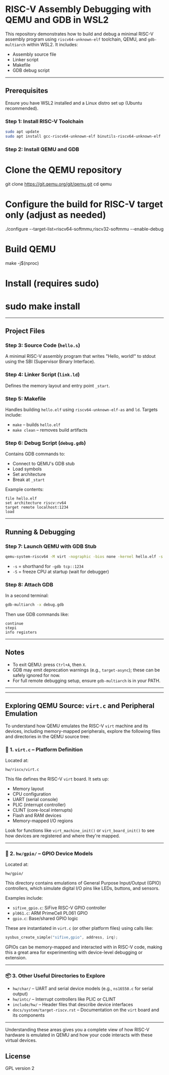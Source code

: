 # RISC-V Assembly Debugging with QEMU and GDB in WSL2

This repository demonstrates how to build and debug a minimal RISC-V assembly program using `riscv64-unknown-elf` toolchain, QEMU, and `gdb-multiarch` within WSL2. It includes:

- Assembly source file
- Linker script
- Makefile
- GDB debug script

---

## Prerequisites

Ensure you have WSL2 installed and a Linux distro set up (Ubuntu recommended).

### Step 1: Install RISC-V Toolchain

```bash
sudo apt update
sudo apt install gcc-riscv64-unknown-elf binutils-riscv64-unknown-elf
```

### Step 2: Install QEMU and GDB

# Clone the QEMU repository
git clone https://git.qemu.org/git/qemu.git
cd qemu

# Configure the build for RISC-V target only (adjust as needed)
./configure --target-list=riscv64-softmmu,riscv32-softmmu --enable-debug

# Build QEMU
make -j$(nproc)

# Install (requires sudo)
# sudo make install


---

## Project Files

### Step 3: Source Code (`hello.s`)

A minimal RISC-V assembly program that writes "Hello, world!" to stdout using the SBI (Supervisor Binary Interface).

### Step 4: Linker Script (`link.ld`)

Defines the memory layout and entry point `_start`.

### Step 5: Makefile

Handles building `hello.elf` using `riscv64-unknown-elf-as` and `ld`. Targets include:

- `make` – builds `hello.elf`
- `make clean` – removes build artifacts

### Step 6: Debug Script (`debug.gdb`)

Contains GDB commands to:

- Connect to QEMU's GDB stub
- Load symbols
- Set architecture
- Break at `_start`

Example contents:

```gdb
file hello.elf
set architecture riscv:rv64
target remote localhost:1234
load
```

---

## Running & Debugging

### Step 7: Launch QEMU with GDB Stub

```bash
qemu-system-riscv64 -M virt -nographic -bios none -kernel hello.elf -s -S
```

- `-s` = shorthand for `-gdb tcp::1234`
- `-S` = freeze CPU at startup (wait for debugger)

### Step 8: Attach GDB

In a second terminal:

```bash
gdb-multiarch -x debug.gdb
```

Then use GDB commands like:

```gdb
continue
stepi
info registers
```

---

## Notes

- To exit QEMU: press `Ctrl+A`, then `X`.
- GDB may emit deprecation warnings (e.g., `target-async`); these can be safely ignored for now.
- For full remote debugging setup, ensure `gdb-multiarch` is in your PATH.

---
---

## Exploring QEMU Source: `virt.c` and Peripheral Emulation

To understand how QEMU emulates the RISC-V `virt` machine and its devices, including memory-mapped peripherals, explore the following files and directories in the QEMU source tree:

### 🧠 1. `virt.c` – Platform Definition

Located at:

```
hw/riscv/virt.c
```

This file defines the RISC-V `virt` board. It sets up:
- Memory layout
- CPU configuration
- UART (serial console)
- PLIC (interrupt controller)
- CLINT (core-local interrupts)
- Flash and RAM devices
- Memory-mapped I/O regions

Look for functions like `virt_machine_init()` or `virt_board_init()` to see how devices are registered and where they're mapped.

---

### 🔌 2. `hw/gpio/` – GPIO Device Models

Located at:

```
hw/gpio/
```

This directory contains emulations of General Purpose Input/Output (GPIO) controllers, which simulate digital I/O pins like LEDs, buttons, and sensors.

Examples include:
- `sifive_gpio.c`: SiFive RISC-V GPIO controller
- `pl061.c`: ARM PrimeCell PL061 GPIO
- `gpio.c`: Base/shared GPIO logic

These are instantiated in `virt.c` (or other platform files) using calls like:

```c
sysbus_create_simple("sifive,gpio", address, irq);
```

GPIOs can be memory-mapped and interacted with in RISC-V code, making this a great area for experimenting with device-level debugging or extension.

---

### 📦 3. Other Useful Directories to Explore

- `hw/char/` – UART and serial device models (e.g., `ns16550.c` for serial output)
- `hw/intc/` – Interrupt controllers like PLIC or CLINT
- `include/hw/` – Header files that describe device interfaces
- `docs/system/target-riscv.rst` – Documentation on the `virt` board and its components

---

Understanding these areas gives you a complete view of how RISC-V hardware is emulated in QEMU and how your code interacts with these virtual devices.



## License
GPL version 2
